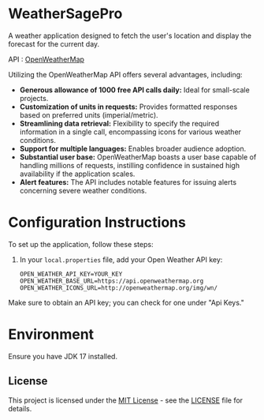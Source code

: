 # WeatherSagePro

A weather application designed to fetch the user's location and display the forecast for the current day.

API : [OpenWeatherMap](https://openweathermap.org/api)

Utilizing the OpenWeatherMap API offers several advantages, including:

- **Generous allowance of 1000 free API calls daily:** Ideal for small-scale projects.
- **Customization of units in requests:** Provides formatted responses based on preferred units (imperial/metric).
- **Streamlining data retrieval:** Flexibility to specify the required information in a single call, encompassing icons for various weather conditions.
- **Support for multiple languages:** Enables broader audience adoption.
- **Substantial user base:** OpenWeatherMap boasts a user base capable of handling millions of requests, instilling confidence in sustained high availability if the application scales.
- **Alert features:** The API includes notable features for issuing alerts concerning severe weather conditions.

# Configuration Instructions

To set up the application, follow these steps:

1. In your `local.properties` file, add your Open Weather API key:

   ```properties
   OPEN_WEATHER_API_KEY=YOUR_KEY
   OPEN_WEATHER_BASE_URL=https://api.openweathermap.org
   OPEN_WEATHER_ICONS_URL=http://openweathermap.org/img/wn/

Make sure to obtain an API key; you can check for one under "Api Keys."

# Environment
Ensure you have JDK 17 installed.

## License

This project is licensed under the [MIT License](LICENSE) - see the [LICENSE](LICENSE) file for details.

